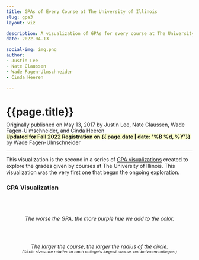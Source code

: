 ```yaml
---
title: GPAs of Every Course at The University of Illinois
slug: gpa3
layout: viz

description: A visualization of GPAs for every course at The University of Illinois!
date: 2022-04-13

social-img: img.png
author:
- Justin Lee
- Nate Claussen
- Wade Fagen-Ulmschneider
- Cinda Heeren

---
```


<link href="css.css" rel="stylesheet">

<h1>{{page.title}}</h1>
<div style="font-size: 14px; margin-top: -8px; line-height: 16px;">
  Originally published on May 13, 2017 by Justin Lee, Nate Claussen, Wade Fagen-Ulmschneider, and Cinda Heeren<br>
  <b style="background-color: hsla(63, 100%, 90%, 1);">Updated for Fall 2022 Registration on {{ page.date | date: '%B %d, %Y'}}</b> by Wade Fagen-Ulmschneider
</div>


<hr>

This visualization is the second in a series of <a href="https://waf.cs.illinois.edu/discovery/gpa/">GPA visualizations</a> created to explore the grades given by courses at The University of Illinois.  This visualization was the very first one that began the ongoing exploration.


<h3>GPA Visualization</h3>
<div class="row" style="margin-top: 30px; text-align: center;">
  <div class="col-sm-6" style="margin-bottom: 20px;">
    <div>
      <svg id="legend_gpa" style="width: 200px; height: 35px;"></svg>
    </div>
    <i>The worse the GPA, the more purple hue we add to the color.</i>
  </div>
  <div class="col-sm-6" style="margin-bottom: 20px;">
    <div>
      <svg id="legend_size" style="width: 300px; height: 40px;"></svg>
    </div>
    <i style="line-height: 100%;">
      <div>The larger the course, the larger the radius of the circle.</div>
      <div style="font-size: 11px;">(Circle sizes are relative to each college's largest course, not between colleges.)</div>
    </i>
  </div>
</div>


<div id="charts"></div>


<script src="src/jquery-2.2.0.js"></script>
<script src="src/d3.min.js"></script>
<script src="src/d3-legend.min.js"></script>
<script src="src/d3.tip.min.js"></script>
<script src="src/viz.js"></script>

<style>.social-hide { display: none; }</style>
<img class="social-hide" itemprop="image" src="http://waf.cs.illinois.edu/discovery/gpa_of_every_course_at_illinois/img_21.png">
